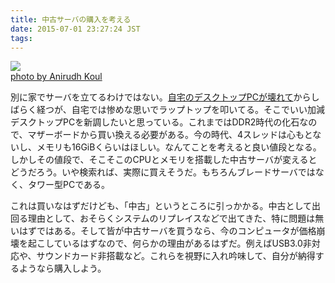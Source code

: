 ```yaml
---
title: 中古サーバの購入を考える
date: 2015-07-01 23:27:24 JST
tags: 
---
```


[![](http://farm4.staticflickr.com/3537/3483999817_31dbf20eb9.jpg)](http://www.flickr.com/photos/84856173@N00/3483999817)<br />[photo by Anirudh Koul](http://www.flickr.com/photos/84856173@N00/3483999817)

別に家でサーバを立てるわけではない。[自宅のデスクトップPCが壊れて](http://folioscope.hatenablog.jp/entry/2015/01/17/225033)からしばらく経つが、自宅では惨めな思いでラップトップを叩いてる。そこでいい加減デスクトップPCを新調したいと思っている。これまではDDR2時代の化石なので、マザーボードから買い換える必要がある。今の時代、4スレッドは心もとないし、メモリも16GiBくらいはほしい。なんてことを考えると良い値段となる。しかしその値段で、そこそこのCPUとメモリを搭載した中古サーバが変えるとどうだろう。いや検索れば、実際に買えそうだ。もちろんブレードサーバではなく、タワー型PCである。

これは買いなはずだけども、「中古」というところに引っかかる。中古として出回る理由として、おそらくシステムのリプレイスなどで出てきた、特に問題は無いはずではある。そして皆が中古サーバを買うなら、今のコンピュータが価格崩壊を起こしているはずなので、何らかの理由があるはずだ。例えばUSB3.0非対応や、サウンドカード非搭載など。これらを視野に入れ吟味して、自分が納得するようなら購入しよう。

